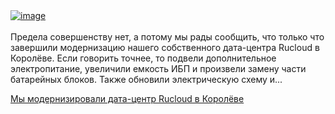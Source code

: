 <!--2025-04-29 13:17:17-->
<div class="yb">
  <div class="rss habr"><a href="https://habr.com/ru/companies/ruvds/news/905550/"><img src="https://habrastorage.org/webt/te/ry/cd/terycdsp30gohwnklhc3iwoigwe.jpeg" alt="image"></a><br>
<br>
Предела совершенству нет, а потому мы рады сообщить, что только что завершили модернизацию нашего собственного дата-центра Rucloud в Королёве. Если говорить точнее, то подвели дополнительное электропитание, увеличили емкость ИБП и произвели замену части батарейных блоков. Также обновили электрическую схему и... <p class="titl"><a href="https://habr.com/ru/companies/ruvds/news/905550/?utm_source=habrahabr&utm_medium=rss&utm_campaign=905550">Мы модернизировали дата-центр Rucloud в Королёве</a></p></div>
</div>
